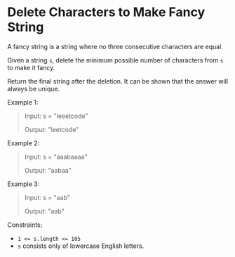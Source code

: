 # Delete Characters to Make Fancy String

A fancy string is a string where no three consecutive characters are equal.

Given a string `s`, delete the minimum possible number of characters from `s` to make it fancy.

Return the final string after the deletion. It can be shown that the answer will always be unique.

Example 1:

> Input: s = "leeetcode"
>
> Output: "leetcode"

Example 2:

> Input: s = "aaabaaaa"
>
> Output: "aabaa"

Example 3:

> Input: s = "aab"
>
> Output: "aab"

Constraints:

- `1 <= s.length <= 105`
- `s` consists only of lowercase English letters.
